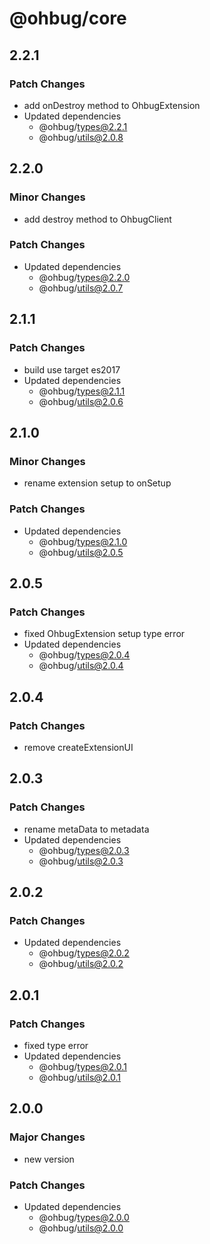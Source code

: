 # @ohbug/core

## 2.2.1

### Patch Changes

- add onDestroy method to OhbugExtension
- Updated dependencies
  - @ohbug/types@2.2.1
  - @ohbug/utils@2.0.8

## 2.2.0

### Minor Changes

- add destroy method to OhbugClient

### Patch Changes

- Updated dependencies
  - @ohbug/types@2.2.0
  - @ohbug/utils@2.0.7

## 2.1.1

### Patch Changes

- build use target es2017
- Updated dependencies
  - @ohbug/types@2.1.1
  - @ohbug/utils@2.0.6

## 2.1.0

### Minor Changes

- rename extension setup to onSetup

### Patch Changes

- Updated dependencies
  - @ohbug/types@2.1.0
  - @ohbug/utils@2.0.5

## 2.0.5

### Patch Changes

- fixed OhbugExtension setup type error
- Updated dependencies
  - @ohbug/types@2.0.4
  - @ohbug/utils@2.0.4

## 2.0.4

### Patch Changes

- remove createExtensionUI

## 2.0.3

### Patch Changes

- rename metaData to metadata
- Updated dependencies
  - @ohbug/types@2.0.3
  - @ohbug/utils@2.0.3

## 2.0.2

### Patch Changes

- Updated dependencies
  - @ohbug/types@2.0.2
  - @ohbug/utils@2.0.2

## 2.0.1

### Patch Changes

- fixed type error
- Updated dependencies
  - @ohbug/types@2.0.1
  - @ohbug/utils@2.0.1

## 2.0.0

### Major Changes

- new version

### Patch Changes

- Updated dependencies
  - @ohbug/types@2.0.0
  - @ohbug/utils@2.0.0
